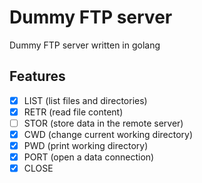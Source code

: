 # Dummy FTP server

Dummy FTP server written in golang

## Features

- [x] LIST (list files and directories)
- [x] RETR (read file content)
- [ ] STOR (store data in the remote server)
- [x] CWD (change current working directory)
- [x] PWD (print working directory)
- [x] PORT (open a data connection)
- [x] CLOSE
